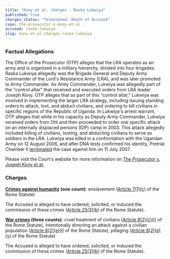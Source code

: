 ```yaml
---
title: "Kony et al. charges - Raska Lukwiya"
published: true
charges_status: "Terminated: Death of Accused"
case: the-prosecutor-v-kony-et-al
accused: raska-lukwiya
slug: kony-et-al-charges-raska-lukwiya
---
```


### Factual Allegations

The Office of the Prosecutor (OTP) alleges that the LRA operates as an army and is organized in a military hierarchy, divided into four brigades. Raska Lukwiya allegedly was the Brigade General and Deputy Army Commander of the Lord's Resistance Army (LRA), and was later promoted to Army Commander. As Army Commander, Lukwiya was allegedly part of the "control altar" that received and executed orders from LRA leader Joseph Kony. OTP alleges that as part of this "control altar," Lukwiya was involved in implementing the larger LRA strategy, including issuing standing orders to attack, loot, and abduct civilians, and ordering to kill civilians in specific regions of the Republic of Uganda. In Lukwiya's arrest warrant, OTP alleges that while in his capacity as Deputy Army Commander, Lukwiya received orders from Otti and then proceeded to order one specific attack on an internally displaced persons (IDP) camp in 2003. This attack allegedly included killing of civilians, looting, and abducting civilians to serve as soldiers in the LRA. Lukwiya was killed in a confrontation with the Ugandan Army on 12 August 2006, and after DNA tests confirmed his identity, Pretrial Chamber II [terminated](https://www.icc-cpi.int/iccdocs/doc/doc297945.pdf) the case against him on 11 July 2007.

Please visit the Court's website for more information on [The Prosecutor v. Joseph Kony et al.](http://www.icc-cpi.int/en_menus/icc/situations%20and%20cases/situations/situation%20icc%200204/related%20cases/icc%200204%200105/Pages/uganda.aspx)

### Charges

**[Crimes against humanity](http://www.casematrixnetwork.org/case-m/klamberg-commentary/rome-statute/#c1171) (one count)**: enslavement ([Article 7(1)(c)](http://www.casematrixnetwork.org/cmn-knowledge-hub/klamberg-commentary/elements-of-crime/#c2288) of the Rome Statute)

The Accused is alleged to have ordered, solicited, or induced the commission of these crimes ([Article 25(3)(b)](http://www.casematrixnetwork.org/case-m/klamberg-commentary/rome-statute/#c1198) of the Rome Statute).

**[War crimes](http://www.casematrixnetwork.org/case-m/klamberg-commentary/rome-statute/#c1172) (three counts)**: cruel treatment of civilians ([Article 8(2)(c)(i)](http://www.casematrixnetwork.org/cmn-knowledge-hub/klamberg-commentary/elements-of-crime/#c2361) of the Rome Statute), intentionally directing an attack against a civilian population ([Article 8(2)(e)(i)](http://www.casematrixnetwork.org/cmn-knowledge-hub/klamberg-commentary/elements-of-crime/#c2367) of the Rome Statute), pillaging ([Article 8(2)(e)(v)](http://www.casematrixnetwork.org/cmn-knowledge-hub/klamberg-commentary/elements-of-crime/#c2371) of the Rome Statute)

The Accused is alleged to have ordered, solicited, or induced the commission of these crimes ([Article 25(3)(b)](http://www.casematrixnetwork.org/case-m/klamberg-commentary/rome-statute/#c1198) of the Rome Statute).

